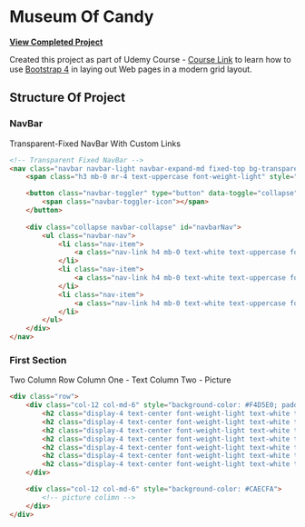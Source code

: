 Museum Of Candy
======================
**[View Completed Project](https://coltonehrman.github.io/udacity-canvas-game)**

Created this project as part of Udemy Course - [Course Link](https://www.udemy.com/share/101W9CBUobdVZUQXo=/) to learn how to use [Bootstrap 4](https://getbootstrap.com/) in laying out Web pages in a modern grid layout.

## Structure Of Project
### NavBar

Transparent-Fixed NavBar 
With Custom Links

```html
<!-- Transparent Fixed NavBar -->
<nav class="navbar navbar-light navbar-expand-md fixed-top bg-transparent">
    <span class="h3 mb-0 mr-4 text-uppercase font-weight-light" style="color: mediumvioletred">candy</span>

    <button class="navbar-toggler" type="button" data-toggle="collapse" data-target="#navbarNav" aria-controls="navbarNav" aria-expanded="false" aria-label="Toggle navigation">
        <span class="navbar-toggler-icon"></span>
    </button>
    
    <div class="collapse navbar-collapse" id="navbarNav">
        <ul class="navbar-nav">
            <li class="nav-item">
                <a class="nav-link h4 mb-0 text-white text-uppercase font-weight-light" href="#">Home</a>
            </li>
            <li class="nav-item">
                <a class="nav-link h4 mb-0 text-white text-uppercase font-weight-light" href="#">Features</a>
            </li>
            <li class="nav-item">
                <a class="nav-link h4 mb-0 text-white text-uppercase font-weight-light" href="#">Pricing</a>
            </li>
        </ul>
    </div>
</nav>
```

### First Section

Two Column Row 
Column One - Text 
Column Two - Picture

```html
<div class="row">
    <div class="col-12 col-md-6" style="background-color: #F4D5E0; padding-top: 7rem; padding-bottom: 7rem;">
        <h2 class="display-4 text-center font-weight-light text-white text-uppercase">museum<span style="color: mediumvioletred">/</span>of<span style="color: mediumvioletred">/</span>candy</h2>
        <h2 class="display-4 text-center font-weight-light text-white text-uppercase">museum<span style="color: mediumvioletred">/</span>of<span style="color: mediumvioletred">/</span>candy</h2>
        <h2 class="display-4 text-center font-weight-light text-white text-uppercase">museum<span style="color: mediumvioletred">/</span>of<span style="color: mediumvioletred">/</span>candy</h2>
        <h2 class="display-4 text-center font-weight-light text-white text-uppercase">museum<span style="color: mediumvioletred">/</span>of<span style="color: mediumvioletred">/</span>candy</h2>
        <h2 class="display-4 text-center font-weight-light text-white text-uppercase">museum<span style="color: mediumvioletred">/</span>of<span style="color: mediumvioletred">/</span>candy</h2>
        <h2 class="display-4 text-center font-weight-light text-white text-uppercase">museum<span style="color: mediumvioletred">/</span>of<span style="color: mediumvioletred">/</span>candy</h2>
        <h2 class="display-4 text-center font-weight-light text-white text-uppercase">museum<span style="color: mediumvioletred">/</span>of<span style="color: mediumvioletred">/</span>candy</h2>
    </div>

    <div class="col-12 col-md-6" style="background-color: #CAECFA">
        <!-- picture colimn -->
    </div>
</div>
```